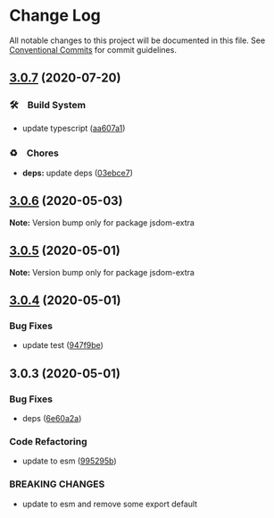 # Change Log

All notable changes to this project will be documented in this file.
See [Conventional Commits](https://conventionalcommits.org) for commit guidelines.

## [3.0.7](https://github.com/bluelovers/jsdom-extra/compare/jsdom-extra@3.0.6...jsdom-extra@3.0.7) (2020-07-20)


### 🛠　Build System

* update typescript ([aa607a1](https://github.com/bluelovers/jsdom-extra/commit/aa607a1a1dddeebd8bcb1b47694fac893fe225ae))


### ♻️　Chores

* **deps:** update deps ([03ebce7](https://github.com/bluelovers/jsdom-extra/commit/03ebce71f1f4ffe91a99439336762105340a32a9))





## [3.0.6](https://github.com/bluelovers/jsdom-extra/compare/jsdom-extra@3.0.5...jsdom-extra@3.0.6) (2020-05-03)

**Note:** Version bump only for package jsdom-extra





## [3.0.5](https://github.com/bluelovers/jsdom-extra/compare/jsdom-extra@3.0.4...jsdom-extra@3.0.5) (2020-05-01)

**Note:** Version bump only for package jsdom-extra





## [3.0.4](https://github.com/bluelovers/jsdom-extra/compare/jsdom-extra@3.0.3...jsdom-extra@3.0.4) (2020-05-01)


### Bug Fixes

* update test ([947f9be](https://github.com/bluelovers/jsdom-extra/commit/947f9be893556e4615fb59286e36893d834667a3))





## 3.0.3 (2020-05-01)


### Bug Fixes

* deps ([6e60a2a](https://github.com/bluelovers/jsdom-extra/commit/6e60a2af234966046516c6997c2265ee702ab71c))


### Code Refactoring

* update to esm ([995295b](https://github.com/bluelovers/jsdom-extra/commit/995295bcb235a9f8f32d5059128448912584d73e))


### BREAKING CHANGES

* update to esm and remove some export default
